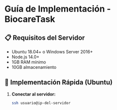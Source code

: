 # Guía de Implementación - BiocareTask

## 📋 Requisitos del Servidor
- Ubuntu 18.04+ o Windows Server 2016+
- Node.js 14.0+
- 1GB RAM mínimo
- 10GB almacenamiento

## 🚀 Implementación Rápida (Ubuntu)

1. **Conectar al servidor:**
   ```bash
   ssh usuario@ip-del-servidor